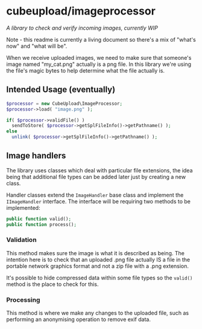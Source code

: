 # cubeupload/imageprocessor

_A library to check and verify incoming images, currently WIP_

Note - this readme is currently a living document so there's a mix of "what's now" and "what will be".

When we receive uploaded images, we need to make sure that someone's image named "my_cat.png" actually is a png file. In this library we're using the file's magic bytes to help determine what the file actually is.

## Intended Usage (eventually)

```php
$processor = new CubeUpload\ImageProcessor;
$processor->load( "image.png" );

if( $processor->validFile() )
  sendToStore( $processor->getSplFileInfo()->getPathname() );
else
  unlink( $processor->getSplFileInfo()->getPathname() );
```

## Image handlers
The library uses classes which deal with particular file extensions, the idea being that additional file types can be added later just by creating a new class.

Handler classes extend the `ImageHandler` base class and implement the `IImageHandler` interface. The interface will be requiring two methods to be implemented:
```php
public function valid();
public function process();
```

### Validation
This method makes sure the image is what it is described as being. The intention here is to check that an uploaded .png file actually IS a file in the portable network graphics format and not a zip file with a .png extension.

It's possible to hide compressed data within some file types so the `valid()` method is the place to check for this.

### Processing
This method is where we make any changes to the uploaded file, such as performing an anonymising operation to remove exif data.
